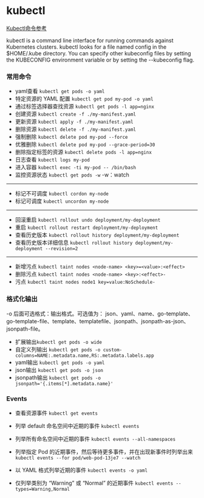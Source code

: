 

# kubectl 
[Kubectl命令参考](https://kubernetes.io/zh-cn/docs/reference/kubectl/generated/kubectl/)  

 kubectl is a command line interface for running commands against Kubernetes clusters. kubectl looks for a file named config in the $HOME/.kube directory. You can specify other kubeconfig files by setting the KUBECONFIG environment variable or by setting the --kubeconfig flag.
### 常用命令
- yaml查看 `kubectl get pods -o yaml`
- 特定资源的 YAML 配置  `kubectl get pod my-pod -o yaml`
- 通过标签选择器查找资源 `kubectl get pods -l app=nginx`
- 创建资源 `kubectl create -f ./my-manifest.yaml`
- 更新资源 `kubectl apply -f ./my-manifest.yaml` 
- 删除资源 `kubectl delete -f ./my-manifest.yaml`
- 强制删除 `kubectl delete pod my-pod --force`
- 优雅删除 `kubectl delete pod my-pod --grace-period=30`
- 删除指定标签的资源 `kubectl delete pods -l app=nginx`
- 日志查看 `kubectl logs my-pod`
- 进入容器 `kubectl exec -ti my-pod -- /bin/bash`
- 监控资源状态 `kubectl get pods -w`  -w：watch
---
- 标记不可调度 `kubectl cordon my-node`
- 标记可调度 `kubectl uncordon my-node`
---
- 回滚重启 `kubectl rollout undo deployment/my-deployment`
- 重启 `kubectl rollout restart deployment/my-deployment`
- 查看历史版本 `kubectl rollout history deployment/my-deployment`
- 查看历史版本详细信息 `kubectl rollout history deployment/my-deployment --revision=2`
---
- 新增污点 `kubectl taint nodes <node-name> <key>=<value>:<effect>`
- 删除污点 `kubectl taint nodes <node-name> <key>:<effect>-`
- 污点 `kubectl taint nodes node1 key=value:NoSchedule-`

### 格式化输出 
-o 后面可选格式：输出格式。可选值为： json、yaml、name、go-template、go-template-file、template、templatefile、jsonpath、jsonpath-as-json、jsonpath-file。
- 扩展输出`kubectl get pods -o wide`
- 自定义列输出 `kubectl get pods -o custom-columns=NAME:.metadata.name,RS:.metadata.labels.app`
- yaml输出 `kubectl get pods -o yaml`
- json输出 `kubectl get pods -o json`
- jsonpath输出 `kubectl get pods -o jsonpath='{.items[*].metadata.name}'`

### Events
- 查看资源事件 `kubectl get events`
- 列举 default 命名空间中近期的事件
  `kubectl events`

- 列举所有命名空间中近期的事件
  `kubectl events --all-namespaces`

- 列举指定 Pod 的近期事件，然后等待更多事件，并在出现新事件时列举出来
  `kubectl events --for pod/web-pod-13je7 --watch`

- 以 YAML 格式列举近期的事件
  `kubectl events -o yaml`

- 仅列举类别为 “Warning” 或 “Normal” 的近期事件
  `kubectl events --types=Warning,Normal`